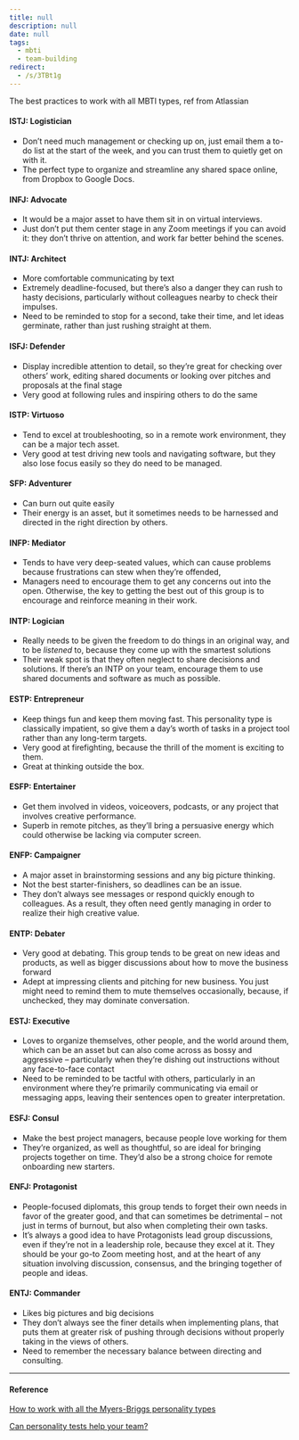 ```yaml
---
title: null
description: null
date: null
tags:
  - mbti
  - team-building
redirect:
  - /s/3TBt1g
---
```


The best practices to work with all MBTI types, ref from Atlassian

#### ISTJ: Logistician

- Don’t need much management or checking up on, just email them a to-do list at the start of the week, and you can trust them to quietly get on with it.
- The perfect type to organize and streamline any shared space online, from Dropbox to Google Docs.

#### INFJ: Advocate

- It would be a major asset to have them sit in on virtual interviews.
- Just don’t put them center stage in any Zoom meetings if you can avoid it: they don’t thrive on attention, and work far better behind the scenes.

#### INTJ: Architect

- More comfortable communicating by text
- Extremely deadline-focused, but there’s also a danger they can rush to hasty decisions, particularly without colleagues nearby to check their impulses.
- Need to be reminded to stop for a second, take their time, and let ideas germinate, rather than just rushing straight at them.

#### ISFJ: Defender

- Display incredible attention to detail, so they’re great for checking over others’ work, editing shared documents or looking over pitches and proposals at the final stage
- Very good at following rules and inspiring others to do the same

#### ISTP: Virtuoso

- Tend to excel at troubleshooting, so in a remote work environment, they can be a major tech asset.
- Very good at test driving new tools and navigating software, but they also lose focus easily so they do need to be managed.

#### SFP: Adventurer

- Can burn out quite easily
- Their energy is an asset, but it sometimes needs to be harnessed and directed in the right direction by others.

#### INFP: Mediator

- Tends to have very deep-seated values, which can cause problems because frustrations can stew when they’re offended,
- Managers need to encourage them to get any concerns out into the open. Otherwise, the key to getting the best out of this group is to encourage and reinforce meaning in their work.

#### INTP: Logician

- Really needs to be given the freedom to do things in an original way, and to be *listened* to, because they come up with the smartest solutions
- Their weak spot is that they often neglect to share decisions and solutions. If there’s an INTP on your team, encourage them to use shared documents and software as much as possible.

#### ESTP: Entrepreneur

- Keep things fun and keep them moving fast. This personality type is classically impatient, so give them a day’s worth of tasks in a project tool rather than any long-term targets.
- Very good at firefighting, because the thrill of the moment is exciting to them.
- Great at thinking outside the box.

#### ESFP: Entertainer

- Get them involved in videos, voiceovers, podcasts, or any project that involves creative performance.
- Superb in remote pitches, as they’ll bring a persuasive energy which could otherwise be lacking via computer screen.

#### ENFP: Campaigner

- A major asset in brainstorming sessions and any big picture thinking.
- Not the best starter-finishers, so deadlines can be an issue.
- They don’t always see messages or respond quickly enough to colleagues. As a result, they often need gently managing in order to realize their high creative value.

#### ENTP: Debater

- Very good at debating. This group tends to be great on new ideas and products, as well as bigger discussions about how to move the business forward
- Adept at impressing clients and pitching for new business. You just might need to remind them to mute themselves occasionally, because, if unchecked, they may dominate conversation.

#### ESTJ: Executive

- Loves to organize themselves, other people, and the world around them, which can be an asset but can also come across as bossy and aggressive – particularly when they’re dishing out instructions without any face-to-face contact
- Need to be reminded to be tactful with others, particularly in an environment where they’re primarily communicating via email or messaging apps, leaving their sentences open to greater interpretation.

#### ESFJ: Consul

- Make the best project managers, because people love working for them
- They’re organized, as well as thoughtful, so are ideal for bringing projects together on time. They’d also be a strong choice for remote onboarding new starters.

#### ENFJ: Protagonist

- People-focused diplomats, this group tends to forget their own needs in favor of the greater good, and that can sometimes be detrimental – not just in terms of burnout, but also when completing their own tasks.
- It’s always a good idea to have Protagonists lead group discussions, even if they’re not in a leadership role, because they excel at it. They should be your go-to Zoom meeting host, and at the heart of any situation involving discussion, consensus, and the bringing together of people and ideas.

#### ENTJ: Commander

- Likes big pictures and big decisions
- They don’t always see the finer details when implementing plans, that puts them at greater risk of pushing through decisions without properly taking in the views of others.
- Need to remember the necessary balance between directing and consulting.

---

#### Reference

[How to work with all the Myers-Briggs personality types](https://www.atlassian.com/blog/leadership/every-myers-briggs-personality-type)

[Can personality tests help your team?](https://www.youtube.com/watch?v=pxlX7_ie49Q&t=66s)
